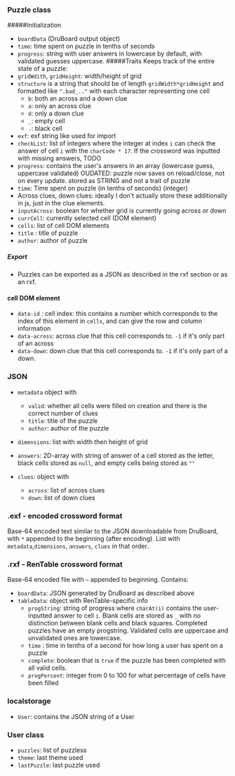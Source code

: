 ### Puzzle class
#####Initialization
- `boardData` (DruBoard output object)
- `time`: time spent on puzzle in tenths of seconds
- `progress`: string with user answers in lowercase by default, with validated guesses uppercase.
#####Traits
Keeps track of the entire state of a puzzle:
- `gridWdith`, `gridHeight`: width/height of grid
- `structure` is a string that should be of length `gridWidth*gridHeight` and formatted like `".bad_.."` with each character representing one cell
    - `b`: both an across and a down clue
    - `a`: only an across clue
    - `d`: only a down clue
    - `_`: empty cell
    - `.`: black cell
- `exf`: exf string like used for import
- `checkList`: list of integers where the integer at index `i` can check the answer of cell `i` with the `charCode * 17`. If the crossword was inputted with missing answers, TODO
- `progress`: contains the user's answers in an array (lowercase guess, uppercase validated) OUDATED: puzzle now saves on reload/close, not on every update. stored as STRING and not a trait of puzzle
- `time`: Time spent on puzzle (in tenths of seconds) (integer)
- Across clues, down clues: ideally I don't actually store these additionally in js, just in the clue elements.
- `inputAcross`: boolean for whether grid is currently going across or down
- `currCell`: currently selected cell (DOM element)
- `cells`: list of cell DOM elements
- `title` : title of puzzle
- `author`: author of puzzle

##### Export
- Puzzles can be exported as a JSON as described in the rxf section or as an rxf.

#### cell DOM element
- `data-id` : cell index: this contains a number which corresponds to the index of this element in `cells`, and can give the row and column information
- `data-across`: across clue that this cell corresponds to. `-1` if it's only part of an across
- `data-down`: down clue that this cell corresponds to. `-1` if it's only part of a down.


### JSON
- `metadata` object with
    - `valid`: whether all cells were filled on creation and there is the correct number of clues
    - `title`: title of the puzzle
    - `author`: author of the puzzle

- `dimensions`: list with width then height of grid
- `answers`: 2D-array with string of answer of a cell stored as the letter, black cells stored as `null`, and empty cells being stored as `""`
- `clues`: object with
    - `across`: list of across clues
    - `down`: list of down clues

### .exf - encoded crossword format
Base-64 encoded text similar to the JSON downloadable from DruBoard, with `*` appended to the beginning (after encoding). 
List with `metadata`,`dimensions`, `answers`, `clues` in that order.


### .rxf - RenTable crossword format
Base-64 encoded file with `~` appended to beginning. Contains:
- `boardData`: JSON generated by DruBoard as described above
- `tableData`: object with RenTable-specific info
    - `progString`: string of progress where `charAt(i)` contains the user-inputted answer to cell `i`. Blank cells are stored as `_` with no distinction between blank cells and black squares. Completed puzzles have an empty progstring. Validated cells are uppercase and unvalidated ones are lowercase.
    - `time` : time in tenths of a second for how long a user has spent on a puzzle
    - `complete`: boolean that is `true` if the puzzle has been completed with all valid cells.
    - `progPercent`: integer from 0 to 100 for what percentage of cells have been filled


### localstorage
- `User`: contains the JSON string of a User


### User class
- `puzzles`: list of puzzless
- `theme`: last theme used
- `lastPuzzle`: last puzzle used

